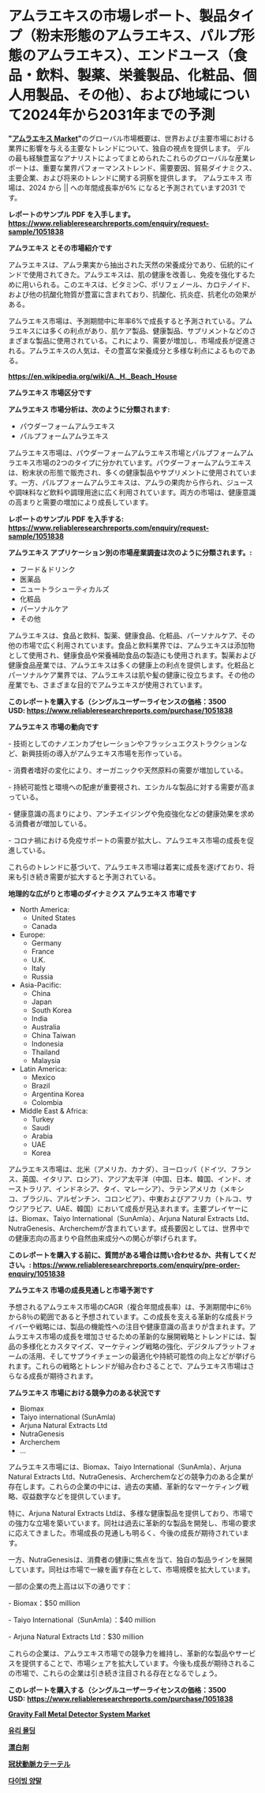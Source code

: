 <p><h1>アムラエキスの市場レポート、製品タイプ（粉末形態のアムラエキス、パルプ形態のアムラエキス）、エンドユース（食品・飲料、製薬、栄養製品、化粧品、個人用製品、その他）、および地域について2024年から2031年までの予測</h1></p><p><strong>"<a href="https://www.reliableresearchreports.com/amla-extract-r1051838">アムラエキス Market</a>"</strong>のグローバル市場概要は、世界および主要市場における業界に影響を与える主要なトレンドについて、独自の視点を提供します。 デルの最も経験豊富なアナリストによってまとめられたこれらのグローバルな産業レポートは、重要な業界パフォーマンストレンド、需要要因、貿易ダイナミクス、主要企業、および将来のトレンドに関する洞察を提供します。 アムラエキス 市場は、2024 から || への年間成長率が6% になると予測されています2031 です。</p>
<p><strong>レポートのサンプル PDF を入手します。</strong><strong><a href="https://www.reliableresearchreports.com/enquiry/request-sample/1051838">https://www.reliableresearchreports.com/enquiry/request-sample/1051838</a></strong></p>
<p><strong>アムラエキス とその市場紹介です</strong></p>
<p><p>アムラエキスは、アムラ果実から抽出された天然の栄養成分であり、伝統的にインドで使用されてきた。アムラエキスは、肌の健康を改善し、免疫を強化するために用いられる。このエキスは、ビタミンC、ポリフェノール、カロテノイド、および他の抗酸化物質が豊富に含まれており、抗酸化、抗炎症、抗老化の効果がある。</p><p>アムラエキス市場は、予測期間中に年率6%で成長すると予測されている。アムラエキスには多くの利点があり、肌ケア製品、健康製品、サプリメントなどのさまざまな製品に使用されている。これにより、需要が増加し、市場成長が促進される。アムラエキスの人気は、その豊富な栄養成分と多様な利点によるものである。</p><a href="https://en.wikipedia.org/wiki/A._H._Beach_House"></a></p>
<p><strong><a href="https://en.wikipedia.org/wiki/A._H._Beach_House">https://en.wikipedia.org/wiki/A._H._Beach_House</a></strong></p>
<p><strong>アムラエキス&nbsp;市場区分です</strong><strong></strong></p>
<p><strong>アムラエキス 市場分析は、次のように分類されます:</strong>&nbsp;</p>
<p><ul><li>パウダーフォームアムラエキス</li><li>パルプフォームアムラエキス</li></ul></p>
<p><p>アムラエキス市場は、パウダーフォームアムラエキス市場とパルプフォームアムラエキス市場の2つのタイプに分かれています。パウダーフォームアムラエキスは、粉末状の形態で販売され、多くの健康製品やサプリメントに使用されています。一方、パルプフォームアムラエキスは、アムラの果肉から作られ、ジュースや調味料など飲料や調理用途に広く利用されています。両方の市場は、健康意識の高まりと需要の増加により成長しています。</p></p>
<p><strong>レポートのサンプル PDF を入手する: <a href="https://www.reliableresearchreports.com/enquiry/request-sample/1051838">https://www.reliableresearchreports.com/enquiry/request-sample/1051838</a></strong></p>
<p><strong> アムラエキス アプリケーション別の市場産業調査は次のように分類されます。:</strong></p>
<p><ul><li>フード＆ドリンク</li><li>医薬品</li><li>ニュートラシューティカルズ</li><li>化粧品</li><li>パーソナルケア</li><li>その他</li></ul></p>
<p><p>アムラエキスは、食品と飲料、製薬、健康食品、化粧品、パーソナルケア、その他の市場で広く利用されています。食品と飲料業界では、アムラエキスは添加物として使用され、健康食品や栄養補助食品の製造にも使用されます。製薬および健康食品産業では、アムラエキスは多くの健康上の利点を提供します。化粧品とパーソナルケア業界では、アムラエキスは肌や髪の健康に役立ちます。その他の産業でも、さまざまな目的でアムラエキスが使用されています。</p></p>
<p><strong>このレポートを購入する（シングルユーザーライセンスの価格：3500 USD:</strong><strong>&nbsp;<a href="https://www.reliableresearchreports.com/purchase/1051838">https://www.reliableresearchreports.com/purchase/1051838</a></strong></p>
<p><strong>アムラエキス 市場の動向です</strong></p>
<p><p>- 技術としてのナノエンカプセレーションやフラッシュエクストラクションなど、新興技術の導入がアムラエキス市場を形作っている。</p><p>- 消費者嗜好の変化により、オーガニックや天然原料の需要が増加している。</p><p>- 持続可能性と環境への配慮が重要視され、エシカルな製品に対する需要が高まっている。</p><p>- 健康意識の高まりにより、アンチエイジングや免疫強化などの健康効果を求める消費者が増加している。</p><p>- コロナ禍における免疫サポートの需要が拡大し、アムラエキス市場の成長を促進している。</p><p>これらのトレンドに基づいて、アムラエキス市場は着実に成長を遂げており、将来も引き続き需要が拡大すると予測されている。</p></p>
<p><strong>地理的な広がりと市場のダイナミクス アムラエキス 市場です</strong></p>
<p><ul>
    <li>
        North America:
        <ul>
            <li>United States</li>
            <li>Canada</li>
        </ul>
    </li>
    <li>
        Europe:
        <ul>
            <li>Germany</li>
            <li>France</li>
            <li>U.K.</li>
            <li>Italy</li>
            <li>Russia</li>
        </ul>
    </li>
    <li>
        Asia-Pacific:
        <ul>
            <li>China</li>
            <li>Japan</li>
            <li>South Korea</li>
            <li>India</li>
            <li>Australia</li>
            <li>China Taiwan</li>
            <li>Indonesia</li>
            <li>Thailand</li>
            <li>Malaysia</li>
        </ul>
    </li>
    <li>
        Latin America:
        <ul>
            <li>Mexico</li>
            <li>Brazil</li>
            <li>Argentina Korea</li>
            <li>Colombia</li>
        </ul>
    </li>
    <li>
        Middle East & Africa:
        <ul>
            <li>Turkey</li>
            <li>Saudi</li>
            <li>Arabia</li>
            <li>UAE</li>
            <li>Korea</li>
        </ul>
    </li>
    </ul></p>
<p><p>アムラエキス市場は、北米（アメリカ、カナダ）、ヨーロッパ（ドイツ、フランス、英国、イタリア、ロシア）、アジア太平洋（中国、日本、韓国、インド、オーストラリア、インドネシア、タイ、マレーシア）、ラテンアメリカ（メキシコ、ブラジル、アルゼンチン、コロンビア）、中東およびアフリカ（トルコ、サウジアラビア、UAE、韓国）において成長が見込まれます。主要プレイヤーには、Biomax、Taiyo International（SunAmla）、Arjuna Natural Extracts Ltd、NutraGenesis、Archerchemが含まれています。成長要因としては、世界中での健康志向の高まりや自然由来成分への関心が挙げられます。</p></p>
<p><strong>このレポートを購入する前に、質問がある場合は問い合わせるか、共有してください。:&nbsp;<a href="https://www.reliableresearchreports.com/enquiry/pre-order-enquiry/1051838">https://www.reliableresearchreports.com/enquiry/pre-order-enquiry/1051838</a></strong></p>
<p><strong>アムラエキス 市場の成長見通しと市場予測です</strong></p>
<p><p>予想されるアムラエキス市場のCAGR（複合年間成長率）は、予測期間中に6％から8％の範囲であると予想されています。この成長を支える革新的な成長ドライバーや戦略には、製品の機能性への注目や健康意識の高まりが含まれます。アムラエキス市場の成長を増加させるための革新的な展開戦略とトレンドには、製品の多様化とカスタマイズ、マーケティング戦略の強化、デジタルプラットフォームの活用、そしてサプライチェーンの最適化や持続可能性の向上などが挙げられます。これらの戦略とトレンドが組み合わさることで、アムラエキス市場はさらなる成長が期待されます。</p></p>
<p><strong>アムラエキス 市場における競争力のある状況です</strong></p>
<p><ul><li>Biomax</li><li>Taiyo international (SunAmla)</li><li>Arjuna Natural Extracts Ltd</li><li>NutraGenesis</li><li>Archerchem</li><li>...</li></ul></p>
<p><p>アムラエキス市場には、Biomax、Taiyo International（SunAmla）、Arjuna Natural Extracts Ltd、NutraGenesis、Archerchemなどの競争力のある企業が存在します。これらの企業の中には、過去の実績、革新的なマーケティング戦略、収益数字などを提供しています。</p><p>特に、Arjuna Natural Extracts Ltdは、多様な健康製品を提供しており、市場での強力な立場を築いています。同社は過去に革新的な製品を開発し、市場の要求に応えてきました。市場成長の見通しも明るく、今後の成長が期待されています。</p><p>一方、NutraGenesisは、消費者の健康に焦点を当て、独自の製品ラインを展開しています。同社は市場で一線を画す存在として、市場規模を拡大しています。</p><p>一部の企業の売上高は以下の通りです：</p><p>- Biomax：$50 million</p><p>- Taiyo International（SunAmla）：$40 million</p><p>- Arjuna Natural Extracts Ltd：$30 million</p><p>これらの企業は、アムラエキス市場での競争力を維持し、革新的な製品やサービスを提供することで、市場シェアを拡大しています。今後も成長が期待されるこの市場で、これらの企業は引き続き注目される存在となるでしょう。</p></p>
<p><strong>このレポートを購入する（シングルユーザーライセンスの価格：3500 USD:</strong>&nbsp;<strong><a href="https://www.reliableresearchreports.com/purchase/1051838">https://www.reliableresearchreports.com/purchase/1051838</a></strong></p>
<p><strong><p><a href="https://medium.com/@barbarakbess8920/gravity-fall-metal-detector-system-market-a-global-and-regional-analysis-focus-on-end-user-84ac02aeb83d">Gravity Fall Metal Detector System Market</a></p><p><a href="https://medium.com/@pwhkjukf5/%EC%9C%A0%EB%A6%AC-%EC%84%B1%ED%98%95-%EC%8B%9C%EC%9E%A5-%EA%B8%80%EB%A1%9C%EB%B2%8C-%EB%B0%8F-%EC%A7%80%EC%97%AD-%EB%B6%84%EC%84%9D-%EC%A7%80%EC%97%AD-%EA%B5%AD%EA%B0%80-%EC%88%98%EC%A4%80-%EB%B6%84%EC%84%9D-%EB%B0%8F-%EA%B2%BD%EC%9F%81-%ED%92%8D%EA%B2%BD%EC%97%90-%EC%B4%88%EC%A0%90%EC%9D%84-%EB%A7%9E%EC%B6%98-%EB%B6%84%EC%84%9D-%EB%B0%8F-%EC%98%88%EC%B8%A1-2024-2031-7cac1f42aef9">유리 몰딩</a></p><p><a href="https://medium.com/@dm15982023/%E3%82%B0%E3%83%AD%E3%83%BC%E3%83%90%E3%83%AB%E6%BC%82%E7%99%BD%E5%89%A4%E5%B8%82%E5%A0%B4%E3%81%AE%E8%A6%8F%E6%A8%A1%E3%81%AF-%E5%B9%B4%E9%96%93%E6%88%90%E9%95%B7%E7%8E%8714-7-%E3%81%AB%E9%81%94%E3%81%99%E3%82%8B%E3%81%A8%E4%BA%88%E6%83%B3%E3%81%95%E3%82%8C%E3%81%A6%E3%81%8A%E3%82%8A-%E3%81%93%E3%81%AE%E3%83%AC%E3%83%9D%E3%83%BC%E3%83%88%E3%81%AF2024%E5%B9%B4%E3%81%8B%E3%82%892031%E5%B9%B4%E3%81%BE%E3%81%A7%E3%81%AE%E5%B8%82%E5%A0%B4%E3%81%AE%E6%88%90%E9%95%B7-%E3%83%88%E3%83%AC%E3%83%B3%E3%83%89-%E6%A9%9F%E4%BC%9A-%E4%BA%88%E6%B8%AC%E3%81%AB%E3%81%A4%E3%81%84%E3%81%A6%E3%82%AB%E3%83%90%E3%83%BC%E3%81%97%E3%81%A6%E3%81%84%E3%81%BE%E3%81%99-e29c970b10a7">漂白剤</a></p><p><a href="https://medium.com/@dm15982023/%E5%86%A0%E5%8B%95%E8%84%88%E3%82%AB%E3%83%86%E3%83%BC%E3%83%86%E3%83%AB%E5%B8%82%E5%A0%B4%E3%82%B7%E3%82%A7%E3%82%A2%E3%81%A8%E5%B8%82%E5%A0%B4%E5%88%86%E6%9E%90-%E6%88%90%E9%95%B7%E3%83%88%E3%83%AC%E3%83%B3%E3%83%89%E3%81%A8%E4%BA%88%E6%B8%AC-2024%E5%B9%B4%E3%81%8B%E3%82%892031%E5%B9%B4%E3%81%BE%E3%81%A7%E3%81%AE%E6%9C%9F%E9%96%93-db0852d9a2a3">冠状動脈カテーテル</a></p><p><a href="https://medium.com/@trevorkruvalis5678/%EB%8B%A4%EC%9D%B4%EB%B9%99-%EC%96%91%EB%A7%90-%EC%8B%9C%EC%9E%A5-%EA%B7%9C%EB%AA%A8-%EC%A0%90%EC%9C%A0%EC%9C%A8-%EB%B0%8F-%ED%8A%B8%EB%A0%8C%EB%93%9C-%EB%B6%84%EC%84%9D-%EB%B3%B4%EA%B3%A0%EC%84%9C-%EC%B5%9C%EC%A2%85-%EC%82%AC%EC%9A%A9%EC%B2%98-%EB%82%9A%EC%8B%9C-%EB%8B%A4%EC%9D%B4%EB%B9%99-%EC%9B%90%EC%9E%90%EC%9E%AC%EB%B3%84-%EB%B0%8F-2031%EB%85%84%EA%B9%8C%EC%A7%80-%EC%98%88%EC%B8%A1-19b020a7d074">다이빙 양말</a></p></strong></p>